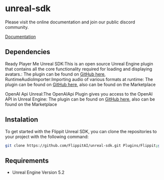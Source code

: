 # unreal-sdk

Please visit the online documentation and join our public discord community.

[Documentation](https://www.notion.so/flippitai/Unreal-SDK-WIP-c44d9ddbbeb94a72b15be3e174e49c1a)

## Dependencies

Ready Player Me Unreal SDK:This is an open source Unreal Engine plugin that contains all the core functionality required for loading and displaying avatars.:  The plugin can be found on [GitHub here](https://github.com/readyplayerme/rpm-unreal-sdk/),      
RuntimeAudioImporter:Importing audio of various formats at runtime:  The plugin can be found on [GitHub here](https://github.com/gtreshchev/RuntimeAudioImporter/), also can be found on the Marketplace
     
OpenAI Api Unreal:The OpenAIApi Plugin gives you access to the OpenAI API in Unreal Engine:  The plugin can be found on [GitHub here](https://github.com/KellanM/OpenAI-Api-Unreal), also can be found on the Marketplace
     
## Instalation
To get started with the Flippit Unreal SDK, you can clone the repositories to your project with the following command:
```bash
git clone https://github.com/FlippitAI/unreal-sdk.git Plugins/Flippit;git clone https://github.com/gtreshchev/RuntimeAudioImporter.git Plugins/RuntimeAudioImporter;git clone https://github.com/KellanM/OpenAI-Api-Unreal.git Plugins/OpenAIAPI;git clone https://github.com/readyplayerme/rpm-unreal-sdk.git Plugins/ReadyPlayerMe;git clone https://github.com/rdeioris/glTFRuntime.git Plugins/glTFRuntime;
```
## Requirements
- Unreal Engine Version 5.2 
